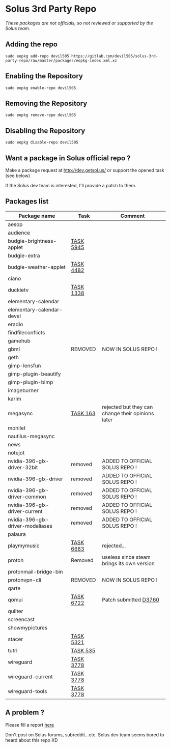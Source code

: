 Solus 3rd Party Repo
======

*These packages are not officials, so not reviewed or supported by the Solus team.*

## Adding the repo

`sudo eopkg add-repo devil505 https://gitlab.com/devil505/solus-3rd-party-repo/raw/master/packages/eopkg-index.xml.xz`
 
## Enabling the Repository

`sudo eopkg enable-repo devil505`

## Removing the Repository

`sudo eopkg remove-repo devil505`

## Disabling the Repository

`sudo eopkg disable-repo devil505`

## Want a package in Solus official repo ?

Make a package request at <http://dev.getsol.us/> or support the opened task (see below)

If the Solus dev team is interested, I'll provide a patch to them.

## Packages list


| Package name| Task | Comment
| --- | --- | ---
| aesop |  | 
| audience |  | 
| budgie-brightness-applet | [TASK 5945](https://dev.getsol.us/T5495) | 
| budgie-extra |  | 
| budgie-weather-applet | [TASK 4482](https://dev.getsol.us/T4482) | 
| ciano |  | 
| duckietv | [TASK 1338](https://dev.getsol.us/T1338) |  | 
| elementary-calendar |  | 
| elementary-calendar-devel |  | 
| eradio |  | 
| findfileconflicts |  | 
| gamehub |  | 
| gbml | REMOVED | NOW IN SOLUS REPO ! |
| geth |  | 
| gimp-lensfun |  | 
| gimp-plugin-beautify |  | 
| gimp-plugin-bimp |  | 
| imageburner |  | 
| karim |  | 
| megasync | [TASK 163](https://dev.getsol.us/T163)  | rejected but they can change their opinions later |
| monilet |  | 
| nautilus-megasync |  | 
| news |  | 
| notejot |  | 
| nvidia-396-glx-driver-32bit | removed | ADDED TO OFFICIAL SOLUS REPO !|
| nvidia-396-glx-driver | removed  | ADDED TO OFFICIAL SOLUS REPO !|
| nvidia-396-glx-driver-common | removed  | ADDED TO OFFICIAL SOLUS REPO !| 
| nvidia-396-glx-driver-current | removed  | ADDED TO OFFICIAL SOLUS REPO !|
| nvidia-396-glx-driver-modaliases | removed  | ADDED TO OFFICIAL SOLUS REPO !|
| palaura |  | 
| playmymusic | [TASK 6683](https://dev.getsol.us/T6683) | rejected... | 
| proton | Removed | useless since steam brings its own version |
| protonmail-bridge-bin | | |
| protonvpn-cli | REMOVED | NOW IN SOLUS REPO ! | 
| qarte |  | 
| qomui | [TASK 6722](https://dev.getsol.us/T6722) | Patch submitted [D3760](https://dev.getsol.us/D3760) | 
| quilter |  | 
| screencast |  | 
| showmypictures |  | 
| stacer | [TASK 5321](https://dev.getsol.us/T5321) | 
| tutrl | [TASK 535](https://dev.getsol.us/T535) |  | 
| wireguard | [TASK 3778](https://dev.getsol.us/T3778) |  | 
| wireguard-current | [TASK 3778](https://dev.getsol.us/T3778) |  | 
| wireguard-tools | [TASK 3778](https://dev.getsol.us/T3778) |  | 

## A problem ?

Please fill a report [here](https://gitlab.com/devil505/solus-3rd-party-repo/issues)

Don't post on Solus forums, subreddit...etc. Solus dev team seems bored to heard about this repo XD